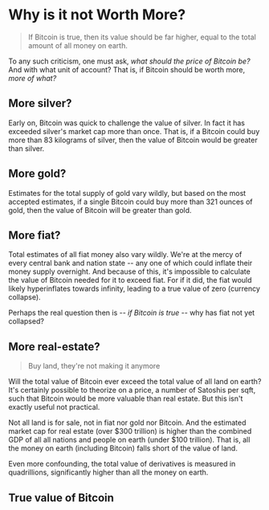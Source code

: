 # Why is it not Worth More?

> If Bitcoin is true, then
> its value should be far higher,
> equal to the total amount of
> all money on earth.

To any such criticism, one must ask,
 *what should the price of Bitcoin be?*
And with what unit of account?
That is, if Bitcoin should be worth more,
 *more of what?*

## More silver?

Early on, Bitcoin was quick to challenge
 the value of silver.
In fact it has exceeded silver's market cap
 more than once.
That is, if a Bitcoin could buy more than
 83 kilograms of silver, then the value of
 Bitcoin would be greater than silver.

## More gold?

Estimates for the total supply of gold vary wildly,
 but based on the most accepted estimates,
 if a single Bitcoin could buy more than
 321 ounces of gold, then the value of
 Bitcoin will be greater than gold.

## More fiat?

Total estimates of all fiat money also vary wildly.
We're at the mercy of every central bank and
 nation state -- any one of which could inflate 
 their money supply overnight.
And because of this, it's impossible to
 calculate the value of Bitcoin
 needed for it to exceed fiat.
For if it did, the fiat would likely hyperinflates
 towards infinity, leading to a true value of zero
 (currency collapse).

Perhaps the real question then is
 *-- if Bitcoin is true --*
 why has fiat not yet collapsed?




## More real-estate?

> Buy land, they're not making it anymore

Will the total value of Bitcoin ever exceed
 the total value of all land on earth?
It's certainly possible to theorize on
 a price, a number of Satoshis per sqft,
 such that Bitcoin would be more valuable
 than real estate.
But this isn't exactly useful not practical.

Not all land is for sale, not in fiat nor gold
 nor Bitcoin. 
And the estimated market cap for real estate
 (over $300 trillion) 
 is higher than the combined GDP of all
 all nations and people on earth
 (under $100 trillion).
That is, all the money on earth (including
 Bitcoin) falls short of the value of land.

Even more confounding, the total value of
 derivatives is measured in quadrillions,
 significantly higher than all the money
 on earth.



## True value of Bitcoin 
